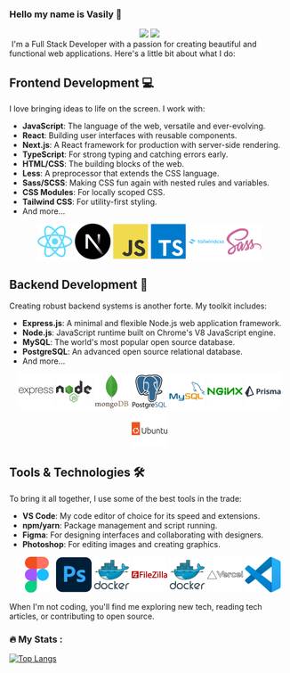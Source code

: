 ### Hello my name is Vasily 👋
<div id="header" align="center">
  <img src="https://media.giphy.com/media/M9gbBd9nbDrOTu1Mqx/giphy.gif" width="64"/>
   <a href="https://t.me/rvk1986">
  <img src="https://img.shields.io/badge/Telegram-blue?logo=telegram&logoColor=white" width="64"/>
   </a>
</div>
<img src="https://komarev.com/ghpvc/?username=rvkpyati&style=flat-square&color=blue" alt=""/>
I'm a Full Stack Developer with a passion for creating beautiful and functional web applications. Here's a little bit about what I do:

## Frontend Development 💻
I love bringing ideas to life on the screen. I work with:
- **JavaScript**: The language of the web, versatile and ever-evolving.
- **React**: Building user interfaces with reusable components.
- **Next.js**: A React framework for production with server-side rendering.
- **TypeScript**: For strong typing and catching errors early.
- **HTML/CSS**: The building blocks of the web.
- **Less**: A preprocessor that extends the CSS language.
- **Sass/SCSS**: Making CSS fun again with nested rules and variables.
- **CSS Modules**: For locally scoped CSS.
- **Tailwind CSS**: For utility-first styling.
- And more...
<div id="header" align="center">
  <img src="https://github.com/devicons/devicon/blob/master/icons/react/react-original.svg" width="64"/>
  <img src="https://github.com/devicons/devicon/blob/master/icons/nextjs/nextjs-original.svg" width="64"/>
  <img src="https://github.com/devicons/devicon/blob/master/icons/javascript/javascript-original.svg" width="64"/>
  <img src="https://github.com/devicons/devicon/blob/master/icons/typescript/typescript-original.svg" width="64"/>
  <img src="https://github.com/devicons/devicon/blob/master/icons/tailwindcss/tailwindcss-plain-wordmark.svg" width="64"/>
  <img src="https://github.com/devicons/devicon/blob/master/icons/sass/sass-original.svg" width="64"/>
</div>

## Backend Development 🧰
Creating robust backend systems is another forte. My toolkit includes:
- **Express.js**: A minimal and flexible Node.js web application framework.
- **Node.js**: JavaScript runtime built on Chrome's V8 JavaScript engine.
- **MySQL**: The world's most popular open source database.
- **PostgreSQL**: An advanced open source relational database.
- And more...
<div id="header" align="center">
  <img src="https://github.com/devicons/devicon/blob/master/icons/express/express-original-wordmark.svg" width="64"/>
  <img src="https://github.com/devicons/devicon/blob/master/icons/nodejs/nodejs-original-wordmark.svg" width="64"/>
  <img src="https://github.com/devicons/devicon/blob/master/icons/mongodb/mongodb-original-wordmark.svg" width="64"/>
  <img src="https://github.com/devicons/devicon/blob/master/icons/postgresql/postgresql-original-wordmark.svg" width="64"/>
  <img src="https://github.com/devicons/devicon/blob/master/icons/mysql/mysql-original-wordmark.svg" width="64"/>
  <img src="https://github.com/devicons/devicon/blob/master/icons/nginx/nginx-original.svg" width="64"/>
  <img src="https://github.com/devicons/devicon/blob/master/icons/prisma/prisma-original-wordmark.svg" width="64"/>
  <img src="https://github.com/devicons/devicon/blob/master/icons/ubuntu/ubuntu-original-wordmark.svg" width="64"/>
</div>

## Tools & Technologies 🛠️
To bring it all together, I use some of the best tools in the trade:
- **VS Code**: My code editor of choice for its speed and extensions.
- **npm/yarn**: Package management and script running.
- **Figma**: For designing interfaces and collaborating with designers.
- **Photoshop**: For editing images and creating graphics.
<div id="header" align="center">
  <img src="https://github.com/devicons/devicon/blob/master/icons/figma/figma-original.svg" width="64"/>
  <img src="https://github.com/devicons/devicon/blob/master/icons/photoshop/photoshop-original.svg" width="64"/>
  <img src="https://github.com/devicons/devicon/blob/master/icons/docker/docker-original-wordmark.svg" width="64"/>
  <img src="https://github.com/devicons/devicon/blob/master/icons/filezilla/filezilla-original-wordmark.svg" width="64"/>
  <img src="https://github.com/devicons/devicon/blob/master/icons/docker/docker-original-wordmark.svg" width="64"/>
  <img src="https://github.com/devicons/devicon/blob/master/icons/vercel/vercel-line-wordmark.svg" width="64"/>
  <img src="https://github.com/devicons/devicon/blob/master/icons/vscode/vscode-original.svg" width="64"/>
</div>

When I'm not coding, you'll find me exploring new tech, reading tech articles, or contributing to open source.

### :fire: My Stats :
[![Top Langs](https://github-readme-stats.vercel.app/api/top-langs/?username=rvkpyati&layout=compact&theme=vision-friendly-dark)](https://github.com/anuraghazra/github-readme-stats)

<!--
**RVKPYATI/rvkpyati** is a ✨ _special_ ✨ repository because its `README.md` (this file) appears on your GitHub profile.

Here are some ideas to get you started:

- 🔭 I’m currently working on ...
- 🌱 I’m currently learning ...
- 👯 I’m looking to collaborate on ...
- 🤔 I’m looking for help with ...
- 💬 Ask me about ...
- 📫 How to reach me: ...
- 😄 Pronouns: ...
- ⚡ Fun fact: ...
-->
